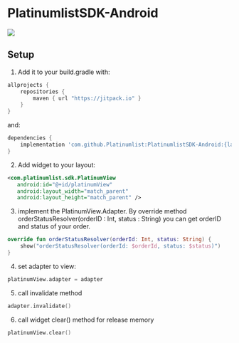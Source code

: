 # PlatinumlistSDK-Android
[![](https://jitpack.io/v/Platinumlist/PlatinumlistSDK-Android.svg)](https://jitpack.io/#Platinumlist/PlatinumlistSDK-Android)

## Setup

1. Add it to your build.gradle with:

```gradle
allprojects {
    repositories {
        maven { url "https://jitpack.io" }
    }
}
```
and:

```gradle
dependencies {
    implementation 'com.github.Platinumlist:PlatinumlistSDK-Android:{latest version}'
}
```

2. Add widget to your layout:

```xml
<com.platinumlist.sdk.PlatinumView
   android:id="@+id/platinumView"
   android:layout_width="match_parent"
   android:layout_height="match_parent" />
```

3. implement the PlatinumView.Adapter.
By override method orderStatusResolver(orderID : Int, status : String) you can get orderID and status of your order.

```kotlin
override fun orderStatusResolver(orderId: Int, status: String) {
    show("orderStatusResolver(orderId: $orderId, status: $status)")
}
```

4. set adapter to view:

```kotlin
platinumView.adapter = adapter
```

5. call invalidate method

```kotlin
adapter.invalidate()
```

6. call widget clear() method for release memory

```kotlin
platinumView.clear()
```
